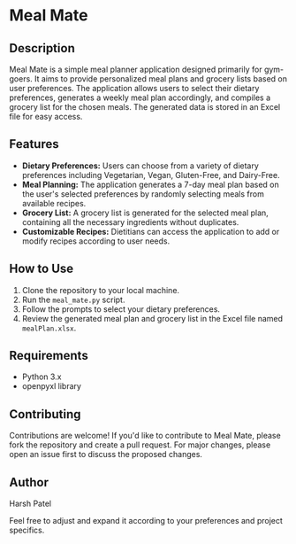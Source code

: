 # Meal Mate

## Description
Meal Mate is a simple meal planner application designed primarily for gym-goers. It aims to provide personalized meal plans and grocery lists based on user preferences. The application allows users to select their dietary preferences, generates a weekly meal plan accordingly, and compiles a grocery list for the chosen meals. The generated data is stored in an Excel file for easy access.

## Features
- **Dietary Preferences:** Users can choose from a variety of dietary preferences including Vegetarian, Vegan, Gluten-Free, and Dairy-Free.
- **Meal Planning:** The application generates a 7-day meal plan based on the user's selected preferences by randomly selecting meals from available recipes.
- **Grocery List:** A grocery list is generated for the selected meal plan, containing all the necessary ingredients without duplicates.
- **Customizable Recipes:** Dietitians can access the application to add or modify recipes according to user needs.

## How to Use
1. Clone the repository to your local machine.
2. Run the `meal_mate.py` script.
3. Follow the prompts to select your dietary preferences.
4. Review the generated meal plan and grocery list in the Excel file named `mealPlan.xlsx`.

## Requirements
- Python 3.x
- openpyxl library


## Contributing
Contributions are welcome! If you'd like to contribute to Meal Mate, please fork the repository and create a pull request. For major changes, please open an issue first to discuss the proposed changes.

## Author
Harsh Patel

Feel free to adjust and expand it according to your preferences and project specifics.

